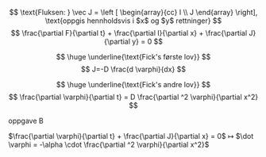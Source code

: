 
$$ \text{Fluksen: } \vec J = \left [ \begin{array}{cc} I \\ J \end{array} \right], \text{oppgis hennholdsvis i $x$ og $y$ rettninger} $$
$$ \frac{\partial F}{\partial t} + \frac{\partial I}{\partial x} + \frac{\partial J}{\partial y} = 0 $$

$$ \huge \underline{\text{Fick's første lov}} $$
$$ J=-D \frac{d \varphi}{dx} $$

$$ \huge \underline{\text{Fick's andre lov}} $$
$$ \frac{\partial \varphi}{\partial t} = D \frac{\partial ^2 \varphi}{\partial x^2} $$

oppgave B

$\frac{\partial \varphi}{\partial t} + \frac{\partial J}{\partial x} = 0$   $\mapsto$   $\dot \varphi = -\alpha \cdot \frac{\partial ^2 \varphi}{\partial x^2}$ 

